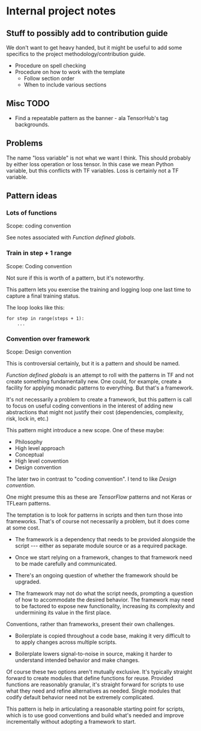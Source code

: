 # Internal project notes

## Stuff to possibly add to contribution guide

We don't want to get heavy handed, but it might be useful to add some
specifics to the project methodology/contribution guide.

- Procedure on spell checking
- Procedure on how to work with the template
  - Follow section order
  - When to include various sections

## Misc TODO

- Find a repeatable pattern as the banner - ala TensorHub's tag
  backgrounds.

## Problems

The name "loss variable" is not what we want I think. This should
probably by either loss operation or loss tensor. In this case we mean
Python variable, but this conflicts with TF variables. Loss is
certainly not a TF variable.

## Pattern ideas

### Lots of functions

Scope: coding convention

See notes associated with *Function defined globals*.

### Train in step + 1 range

Scope: Coding convention

Not sure if this is worth of a pattern, but it's noteworthy.

This pattern lets you exercise the training and logging loop one last
time to capture a final training status.

The loop looks like this:

```
for step in range(steps + 1):
    ...
```

### Convention over framework

Scope: Design convention

This is controversial certainly, but it is a pattern and should be
named.

*Function defined globals* is an attempt to roll with the patterns in
TF and not create something fundamentally new. One could, for example,
create a facility for applying monadic patterns to everything. But
that's a framework.

It's not necessarily a problem to create a framework, but this pattern
is call to focus on useful coding conventions in the interest of
adding new abstractions that might not justify their cost
(dependencies, complexity, risk, lock in, etc.)

This pattern might introduce a new scope. One of these maybe:

- Philosophy
- High level approach
- Conceptual
- High level convention
- Design convention

The later two in contrast to "coding convention". I tend to like
*Design convention*.

One might presume this as these are *TensorFlow* patterns and not
Keras or TFLearn patterns.

The temptation is to look for patterns in scripts and then turn those
into frameworks. That's of course not necessarily a problem, but it
does come at some cost.

- The framework is a dependency that needs to be provided alongside
  the script --- either as separate module source or as a required
  package.

- Once we start relying on a framework, changes to that framework need
  to be made carefully and communicated.

- There's an ongoing question of whether the framework should be
  upgraded.

- The framework may not do what the script needs, prompting a question
  of how to accommodate the desired behavior. The framework may need
  to be factored to expose new functionality, increasing its
  complexity and undermining its value in the first place.

Conventions, rather than frameworks, present their own challenges.

- Boilerplate is copied throughout a code base, making it very
  difficult to to apply changes across multiple scripts.

- Boilerplate lowers signal-to-noise in source, making it harder to
  understand intended behavior and make changes.

Of course these two options aren't mutually exclusive. It's typically
straight forward to create modules that define functions for
reuse. Provided functions are reasonably granular, it's straight
forward for scripts to use what they need and refine alternatives as
needed. Single modules that codify default behavior need not be
extremely complicated.

This pattern is help in articulating a reasonable starting point for
scripts, which is to use good conventions and build what's needed and
improve incrementally without adopting a framework to start.
